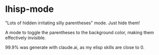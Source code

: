 # lhisp-mode

"Lots of hidden irritating silly parentheses" mode. Just hide them!

A mode to toggle the parentheses to the background color, making them effectively invisible.

99.9% was generate with claude.ai, as my elisp skills are close to 0.
